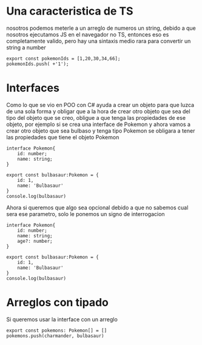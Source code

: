 # Una caracteristica de TS
nosotros podemos meterle a un arreglo de numeros un string, debido a que nosotros ejecutamos JS en el navegador no TS, entonces eso es completamente valido, pero hay una sintaxis medio rara para convertir un string a number 
```
export const pokemonIds = [1,20,30,34,66];
pokemonIds.push( +'1');
```

# Interfaces
Como lo que se vio en POO con C# ayuda a crear un objeto para que luzca de una sola forma y obligar que a la hora de crear otro objeto que sea del tipo del objeto que se creo, obligue a que tenga las propiedades de ese objeto, por ejemplo si se crea una interface de Pokemon y ahora vamos a crear otro objeto que sea bulbaso y tenga tipo Pokemon se obligara a tener las propiedades que tiene el objeto Pokemon

```
interface Pokemon{
    id: number;
    name: string;
}

export const bulbasaur:Pokemon = {
    id: 1,
    name: 'Bulbasaur'
}
console.log(bulbasaur)

```
Ahora si queremos que algo sea opcional debido a que no sabemos cual sera ese parametro, solo le ponemos un signo de interrogacion
```
interface Pokemon{
    id: number;
    name: string;
    age?: number;
}

export const bulbasaur:Pokemon = {
    id: 1,
    name: 'Bulbasaur'
}
console.log(bulbasaur)

```

# Arreglos con tipado
Si queremos usar la interface con un arreglo
```
export const pokemons: Pokemon[] = []
pokemons.push(charmander, bulbasaur)

```